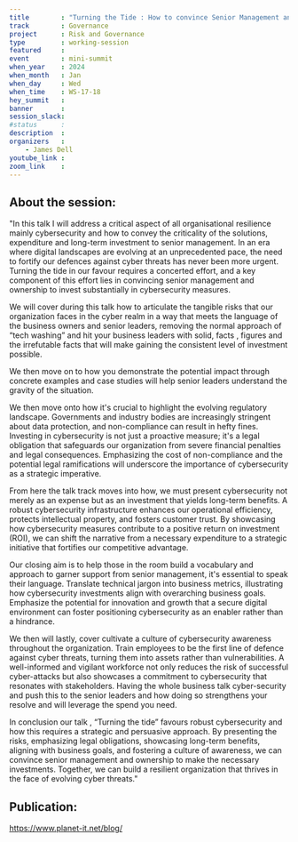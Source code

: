 ```yaml
---
title        : "Turning the Tide : How to convince Senior Management and Ownership to invest in Cybersecurity"
track        : Governance
project      : Risk and Governance
type         : working-session
featured     :
event        : mini-summit
when_year    : 2024
when_month   : Jan
when_day     : Wed
when_time    : WS-17-18
hey_summit   : 
banner       : 
session_slack:
#status      : 
description  :
organizers   :
    - James Dell     
youtube_link : 
zoom_link    : 
---
```


## About the session:
"In this talk I will address a critical aspect of all organisational resilience mainly cybersecurity and how to convey the criticality of the solutions, expenditure and long-term investment to senior management. In an era where digital landscapes are evolving at an unprecedented pace, the need to fortify our defences against cyber threats has never been more urgent. Turning the tide in our favour requires a concerted effort, and a key component of this effort lies in convincing senior management and ownership to invest substantially in cybersecurity measures.
 
We will cover during this talk how to articulate the tangible risks that our organization faces in the cyber realm in a way that meets the language of the business owners and senior leaders, removing the normal approach of “tech washing” and hit your business leaders with solid, facts , figures and the irrefutable facts that will make gaining the consistent level of investment possible.
 
We then move on to how you demonstrate the potential impact through concrete examples and case studies will help senior leaders understand the gravity of the situation.
 
We then move onto how it's crucial to highlight the evolving regulatory landscape. Governments and industry bodies are increasingly stringent about data protection, and non-compliance can result in hefty fines. Investing in cybersecurity is not just a proactive measure; it's a legal obligation that safeguards our organization from severe financial penalties and legal consequences. Emphasizing the cost of non-compliance and the potential legal ramifications will underscore the importance of cybersecurity as a strategic imperative.
 
From here the talk track moves into how, we must present cybersecurity not merely as an expense but as an investment that yields long-term benefits. A robust cybersecurity infrastructure enhances our operational efficiency, protects intellectual property, and fosters customer trust. By showcasing how cybersecurity measures contribute to a positive return on investment (ROI), we can shift the narrative from a necessary expenditure to a strategic initiative that fortifies our competitive advantage.
 
Our closing aim is to help those in the room build a vocabulary and approach to garner support from senior management, it's essential to speak their language. Translate technical jargon into business metrics, illustrating how cybersecurity investments align with overarching business goals. Emphasize the potential for innovation and growth that a secure digital environment can foster positioning cybersecurity as an enabler rather than a hindrance.
 
We then will lastly, cover cultivate a culture of cybersecurity awareness throughout the organization. Train employees to be the first line of defence against cyber threats, turning them into assets rather than vulnerabilities. A well-informed and vigilant workforce not only reduces the risk of successful cyber-attacks but also showcases a commitment to cybersecurity that resonates with stakeholders. Having the whole business talk cyber-security and push this to the senior leaders and how doing so strengthens your resolve and will leverage the spend you need.
 
In conclusion our talk , “Turning the tide” favours robust cybersecurity and how this requires a strategic and persuasive approach. By presenting the risks, emphasizing legal obligations, showcasing long-term benefits, aligning with business goals, and fostering a culture of awareness, we can convince senior management and ownership to make the necessary investments. Together, we can build a resilient organization that thrives in the face of evolving cyber threats."

## Publication:
https://www.planet-it.net/blog/
